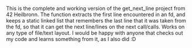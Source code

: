 This is the complete and working version of the get_next_line project from 42 Heilbronn. The function extracts the first line encountered in an fd, and keeps a static linked list that remembers the last line that it was taken from the fd, so that it can get the next line/lines on the next call/calls. Works on any type of file/text layout. I would be happy with anyone that checks out my code and learns something from it, as I also did :D
